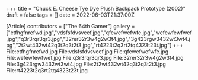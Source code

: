 +++
title = "Chuck E. Cheese Tye Dye Plush Backpack Prototype (2002)"
draft = false
tags = []
date = 2022-06-03T21:37:00Z

[Article]
contributors = ["The 64th Gamer"]
gallery = ["etfhgfnrefwd.jpg","vdsfsfdvsveef.jpg","qfewefwefwfe.jpg","wefewfewfwef.jpg","q3r3rqr3qr3.jpg","32rer32r3w4g2w3t4.jpg","3g423rgw3432wt3wt4.jpg","2t2wt432wt42q3t2q3t2t3.jpg","rt4223t2q3rt2tq4323t23t.jpg"]
+++
<gallery>
File:etfhgfnrefwd.jpg
File:vdsfsfdvsveef.jpg
File:qfewefwefwfe.jpg
File:wefewfewfwef.jpg
File:q3r3rqr3qr3.jpg
File:32rer32r3w4g2w3t4.jpg
File:3g423rgw3432wt3wt4.jpg
File:2t2wt432wt42q3t2q3t2t3.jpg
File:rt4223t2q3rt2tq4323t23t.jpg
</gallery>